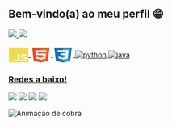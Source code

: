## Bem-vindo(a) ao meu perfil 😁

 <div>
   <a href="https://github.com/jpfrizzo">
   <img height="180em" src="https://github-readme-stats.vercel.app/api?username=jpfrizzo&show_icons=true&theme=tokyonight&include_all_commits=true&count_private=true"/>
   <img height="180em" src="https://github-readme-stats.vercel.app/api/top-langs/?username=jpfrizzo&layout=compact&langs_count=6&theme=tokyonight"/>

</div>
<div style="display: inline_block"><br>
  <img align="center" alt="Js" height="30" width="40" src="https://raw.githubusercontent.com/devicons/devicon/master/icons/javascript/javascript-plain.svg ">
  <img align="center" alt="HTML" height="30" width="40" src="https://raw.githubusercontent.com/devicons/devicon/master/icons/html5/html5-original.svg ">
  <img align="center" alt="CSS" height="30" width="40" src="https://raw.githubusercontent.com/devicons/devicon/master/icons/css3/css3-original.svg ">
 <img align="center" alt="python" height="30" width="40" src="https://cdn.jsdelivr.net/gh/devicons/devicon/icons/python/python-original.svg">
 <img align="center" alt="java" height="30" width="40" 
src="https://cdn.jsdelivr.net/gh/devicons/devicon/icons/java/java-original.svg">
  
 
 <br>
 
  ### Redes a baixo!
 
<div>
 <a href="https://www.instagram.com/jpfrizzo" target="_blank"><img src="https://img.shields.io/badge/-Instagram-%23E4405F?style=for-the- badge&logo=instagram&logoColor=white" target="_blank"></a>
 <a href="https://discord.gg/5DVhGKVf4h" target="_blank"><img src="https://img.shields.io/badge/Discord-7289DA?style=for-the-badge&logo= discord&logoColor=white" target="_blank"></a>
  <a href = "mailto:gemeos@devemdobro.com"><img src="https://img.shields.io/badge/-Gmail-%23333?style=for-the-badge&logo=gmail&logoColor=white" destino ="_blank"></a>
  <a href="https://www.linkedin.com/in/ricardohdias" target="_blank"><img src="https://img.shields.io/badge/-LinkedIn-%230077B5?style= for-the-badge&logo=linkedin&logoColor=white" target="_blank"></a>
 
  ![Animação de cobra](https://github.com/jpfrizzo/jpfrizzo/blob/output/github-contribution-grid-snake.svg)

</div>
